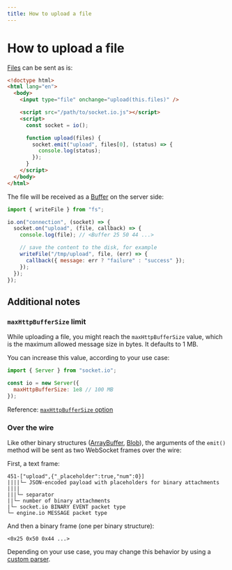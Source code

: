 ```yaml
---
title: How to upload a file
---
```


# How to upload a file

[Files](https://developer.mozilla.org/en-US/docs/Web/API/File) can be sent as is:

```html
<!doctype html>
<html lang="en">
  <body>
    <input type="file" onchange="upload(this.files)" />

    <script src="/path/to/socket.io.js"></script>
    <script>
      const socket = io();

      function upload(files) {
        socket.emit("upload", files[0], (status) => {
          console.log(status);
        });
      }
    </script>
  </body>
</html>
```

The file will be received as a [Buffer](https://nodejs.org/api/buffer.html) on the server side:

```js
import { writeFile } from "fs";

io.on("connection", (socket) => {
  socket.on("upload", (file, callback) => {
    console.log(file); // <Buffer 25 50 44 ...>

    // save the content to the disk, for example
    writeFile("/tmp/upload", file, (err) => {
      callback({ message: err ? "failure" : "success" });
    });
  });
});
```

## Additional notes

### `maxHttpBufferSize` limit

While uploading a file, you might reach the `maxHttpBufferSize` value, which is the maximum allowed message size in bytes. It defaults to 1 MB.

You can increase this value, according to your use case:

```js
import { Server } from "socket.io";

const io = new Server({
  maxHttpBufferSize: 1e8 // 100 MB
});
```

Reference: [`maxHttpBufferSize` option](/docs/v4/server-options/#maxhttpbuffersize)

### Over the wire

Like other binary structures ([ArrayBuffer](https://developer.mozilla.org/en-US/docs/Web/JavaScript/Reference/Global_Objects/ArrayBuffer), [Blob](https://developer.mozilla.org/en-US/docs/Web/API/Blob)), the arguments of the `emit()` method will be sent as two WebSocket frames over the wire:

First, a text frame:

```
451-["upload",{"_placeholder":true,"num":0}]
||||└─ JSON-encoded payload with placeholders for binary attachments
||||
|||└─ separator
||└─ number of binary attachments
|└─ socket.io BINARY EVENT packet type
└─ engine.io MESSAGE packet type
```

And then a binary frame (one per binary structure):

```
<0x25 0x50 0x44 ...>
```

Depending on your use case, you may change this behavior by using a [custom parser](/docs/v4/custom-parser/).
